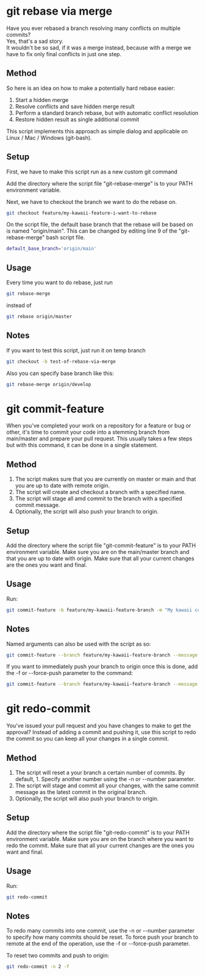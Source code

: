 # git rebase via merge #

Have you ever rebased a branch resolving many conflicts on multiple commits?  
Yes, that's a sad story.  
It wouldn't be so sad, if it was a merge instead, because with a merge 
we have to fix only final conflicts in just one step.

## Method ##

So here is an idea on how to make a potentially hard rebase easier:
1. Start a hidden merge
2. Resolve conflicts and save hidden merge result
3. Perform a standard branch rebase, but with automatic conflict resolution
4. Restore hidden result as single additional commit

This script implements this approach as simple dialog and applicable on Linux / Mac / Windows (git-bash).

## Setup ##

First, we have to make this script run as a new custom git command

Add the directory where the script file "git-rebase-merge" is to your PATH environment variable.

Next, we have to checkout the branch we want to do the rebase on.

```bash
git checkout feature/my-kawaii-feature-i-want-to-rebase
```

On the script file, the default base branch that the rebase will be based on is named "origin/main".
This can be changed by editing line 9 of the "git-rebase-merge" bash script file.

```bash
default_base_branch='origin/main'
```

## Usage ##

Every time you want to do rebase, just run

```bash
git rebase-merge
```

instead of

```bash
git rebase origin/master
```

## Notes ##

If you want to test this script, just run it on temp branch

```bash
git checkout -b test-of-rebase-via-merge
```

Also you can specify base branch like this:

```bash
git rebase-merge origin/develop
```


# git commit-feature #

When you've completed your work on a repository for a feature or bug or other, it's time to commit your code into a stemming branch from main/master and prepare your pull request. This usually takes a few steps but with this command, it can be done in a single statement.

## Method ##

1. The script makes sure that you are currently on master or main and that you are up to date with remote origin.
2. The script will create and checkout a branch with a specified name.
3. The script will stage all amd commit to the branch with a specified commit message.
4. Optionally, the script will also push your branch to origin.

## Setup ##

Add the directory where the script file "git-commit-feature" is to your PATH environment variable.
Make sure you are on the main/master branch and that you are up to date with origin.
Make sure that all your current changes are the ones you want and final.

## Usage ##

Run:
```bash
git commit-feature -b feature/my-kawaii-feature-branch -m "My kawaii commit message"
```

## Notes ##

Named arguments can also be used with the script as so:
```bash
git commit-feature --branch feature/my-kawaii-feature-branch --message "My kawaii commit message"
```

If you want to immediately push your branch to origin once this is done, add the -f or --force-push parameter to the command:
```bash
git commit-feature --branch feature/my-kawaii-feature-branch --message "My kawaii commit message -f"
```


# git redo-commit #

You've issued your pull request and you have changes to make to get the approval? Instead of adding a commit and pushing it, use this script to redo the commit so you can keep all your changes in a single commit.

## Method ##

1. The script will reset a your branch a certain number of commits. By default, 1. Specify another number using the -n or --number parameter.
2. The script will stage and commit all your changes, with the same commit message as the latest commit in the original branch.
4. Optionally, the script will also push your branch to origin.

## Setup ##

Add the directory where the script file "git-redo-commit" is to your PATH environment variable.
Make sure you are on the branch where you want to redo the commit.
Make sure that all your current changes are the ones you want and final.

## Usage ##

Run:
```bash
git redo-commit
```

## Notes ##

To redo many commits into one commit, use the -n or --number parameter to specify how many commits should be reset.
To force push your branch to remote at the end of the operation, use the -f or --force-push parameter.

To reset two commits and push to origin:
```bash
git redo-commit -n 2 -f
```
